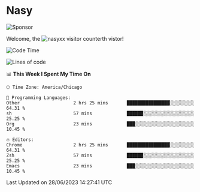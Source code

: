 # Nasy

<!--
<p align="center">
<img height="200" src="https://github-readme-stats.vercel.app/api?username=nasyxx&count_private=true&show_icons=true&theme=dracula&include_all_commits=true"/>
<img height="200" src="https://github-readme-stats.vercel.app/api/top-langs/?username=nasyxx&theme=dracula&hide=html,jupyter+notebook&count_private=true&show_icons=true"/>
</p>

  
----------------
-->

![Sponsor](https://img.shields.io/static/v1.svg?label=Sponsor&message=%E2%9D%A4&logo=GitHub&style=flat&color=pink)
 
Welcome, the ![nasyxx visitor counter](https://count.getloli.com/get/@nasyxx?theme=rule34)th vistor!
 
<!--START_SECTION:waka-->
![Code Time](http://img.shields.io/badge/Code%20Time-3%2C582%20hrs%2031%20mins-blue)

![Lines of code](https://img.shields.io/badge/From%20Hello%20World%20I%27ve%20Written-6.3%20million%20lines%20of%20code-blue)

📊 **This Week I Spent My Time On** 

```text
🕑︎ Time Zone: America/Chicago

💬 Programming Languages: 
Other                    2 hrs 25 mins       ████████████████░░░░░░░░░   64.31 % 
sh                       57 mins             ██████░░░░░░░░░░░░░░░░░░░   25.25 % 
Org                      23 mins             ███░░░░░░░░░░░░░░░░░░░░░░   10.45 % 

🔥 Editors: 
Chrome                   2 hrs 25 mins       ████████████████░░░░░░░░░   64.31 % 
Zsh                      57 mins             ██████░░░░░░░░░░░░░░░░░░░   25.25 % 
Emacs                    23 mins             ███░░░░░░░░░░░░░░░░░░░░░░   10.45 % 
```


 Last Updated on 28/06/2023 14:27:41 UTC
<!--END_SECTION:waka-->

<!-- ![visitors](https://visitor-badge.laobi.icu/badge?page_id=nasyxx.nasyxx) -->

